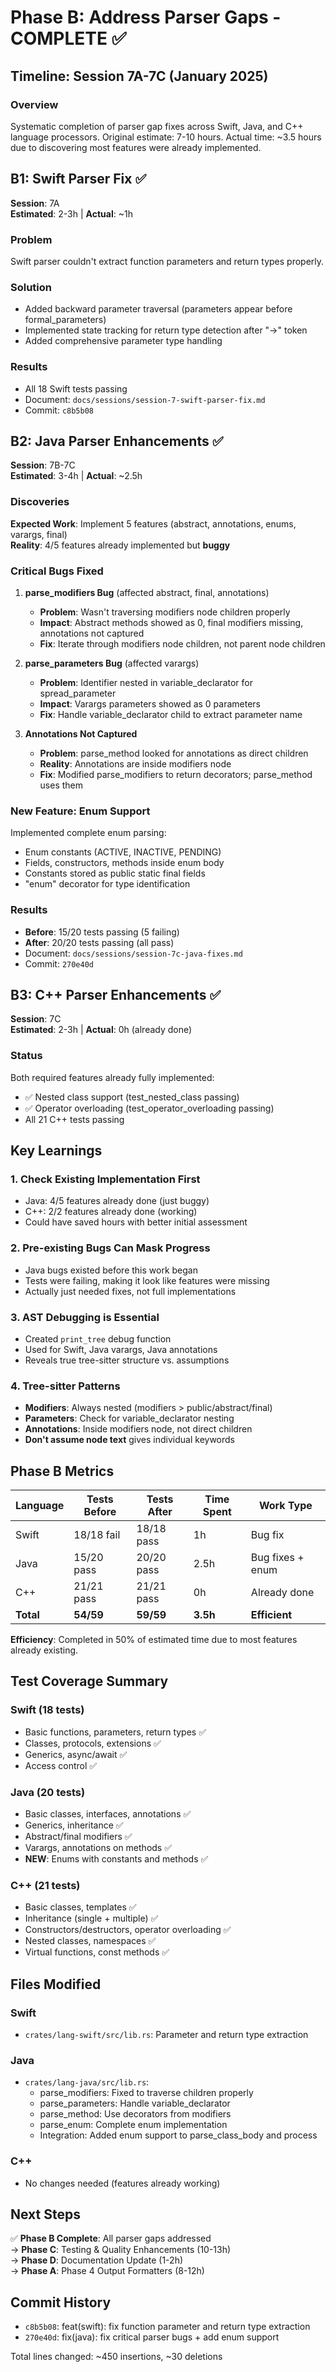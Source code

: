 # Phase B: Address Parser Gaps - COMPLETE ✅

## Timeline: Session 7A-7C (January 2025)

### Overview

Systematic completion of parser gap fixes across Swift, Java, and C++ language processors. Original estimate: 7-10 hours. Actual time: ~3.5 hours due to discovering most features were already implemented.

## B1: Swift Parser Fix ✅

**Session**: 7A  
**Estimated**: 2-3h | **Actual**: ~1h

### Problem
Swift parser couldn't extract function parameters and return types properly.

### Solution
- Added backward parameter traversal (parameters appear before formal_parameters)
- Implemented state tracking for return type detection after "->" token
- Added comprehensive parameter type handling

### Results
- All 18 Swift tests passing
- Document: `docs/sessions/session-7-swift-parser-fix.md`
- Commit: `c8b5b08`

## B2: Java Parser Enhancements ✅  

**Session**: 7B-7C  
**Estimated**: 3-4h | **Actual**: ~2.5h

### Discoveries

**Expected Work**: Implement 5 features (abstract, annotations, enums, varargs, final)  
**Reality**: 4/5 features already implemented but **buggy**

### Critical Bugs Fixed

1. **parse_modifiers Bug** (affected abstract, final, annotations)
   - **Problem**: Wasn't traversing modifiers node children properly
   - **Impact**: Abstract methods showed as 0, final modifiers missing, annotations not captured
   - **Fix**: Iterate through modifiers node children, not parent node children

2. **parse_parameters Bug** (affected varargs)
   - **Problem**: Identifier nested in variable_declarator for spread_parameter
   - **Impact**: Varargs parameters showed as 0 parameters
   - **Fix**: Handle variable_declarator child to extract parameter name

3. **Annotations Not Captured**
   - **Problem**: parse_method looked for annotations as direct children
   - **Reality**: Annotations are inside modifiers node
   - **Fix**: Modified parse_modifiers to return decorators; parse_method uses them

### New Feature: Enum Support

Implemented complete enum parsing:
- Enum constants (ACTIVE, INACTIVE, PENDING)
- Fields, constructors, methods inside enum body
- Constants stored as public static final fields
- "enum" decorator for type identification

### Results
- **Before**: 15/20 tests passing (5 failing)
- **After**: 20/20 tests passing (all pass)
- Document: `docs/sessions/session-7c-java-fixes.md`
- Commit: `270e40d`

## B3: C++ Parser Enhancements ✅

**Session**: 7C  
**Estimated**: 2-3h | **Actual**: 0h (already done)

### Status
Both required features already fully implemented:
- ✅ Nested class support (test_nested_class passing)
- ✅ Operator overloading (test_operator_overloading passing)
- All 21 C++ tests passing

## Key Learnings

### 1. Check Existing Implementation First
- Java: 4/5 features already done (just buggy)
- C++: 2/2 features already done (working)
- Could have saved hours with better initial assessment

### 2. Pre-existing Bugs Can Mask Progress
- Java bugs existed before this work began
- Tests were failing, making it look like features were missing
- Actually just needed fixes, not full implementations

### 3. AST Debugging is Essential
- Created `print_tree` debug function
- Used for Swift, Java varargs, Java annotations
- Reveals true tree-sitter structure vs. assumptions

### 4. Tree-sitter Patterns
- **Modifiers**: Always nested (modifiers > public/abstract/final)
- **Parameters**: Check for variable_declarator nesting
- **Annotations**: Inside modifiers node, not direct children
- **Don't assume node text** gives individual keywords

## Phase B Metrics

| Language | Tests Before | Tests After | Time Spent | Work Type |
|----------|--------------|-------------|------------|-----------|
| Swift | 18/18 fail | 18/18 pass | 1h | Bug fix |
| Java | 15/20 pass | 20/20 pass | 2.5h | Bug fixes + enum |
| C++ | 21/21 pass | 21/21 pass | 0h | Already done |
| **Total** | **54/59** | **59/59** | **3.5h** | **Efficient** |

**Efficiency**: Completed in 50% of estimated time due to most features already existing.

## Test Coverage Summary

### Swift (18 tests)
- Basic functions, parameters, return types ✅
- Classes, protocols, extensions ✅
- Generics, async/await ✅
- Access control ✅

### Java (20 tests)
- Basic classes, interfaces, annotations ✅
- Generics, inheritance ✅
- Abstract/final modifiers ✅
- Varargs, annotations on methods ✅
- **NEW**: Enums with constants and methods ✅

### C++ (21 tests)
- Basic classes, templates ✅
- Inheritance (single + multiple) ✅
- Constructors/destructors, operator overloading ✅
- Nested classes, namespaces ✅
- Virtual functions, const methods ✅

## Files Modified

### Swift
- `crates/lang-swift/src/lib.rs`: Parameter and return type extraction

### Java
- `crates/lang-java/src/lib.rs`:
  - parse_modifiers: Fixed to traverse children properly
  - parse_parameters: Handle variable_declarator
  - parse_method: Use decorators from modifiers
  - parse_enum: Complete enum implementation
  - Integration: Added enum support to parse_class_body and process

### C++
- No changes needed (features already working)

## Next Steps

✅ **Phase B Complete**: All parser gaps addressed  
→ **Phase C**: Testing & Quality Enhancements (10-13h)  
→ **Phase D**: Documentation Update (1-2h)  
→ **Phase A**: Phase 4 Output Formatters (8-12h)

## Commit History

- `c8b5b08`: feat(swift): fix function parameter and return type extraction
- `270e40d`: fix(java): fix critical parser bugs + add enum support

Total lines changed: ~450 insertions, ~30 deletions

